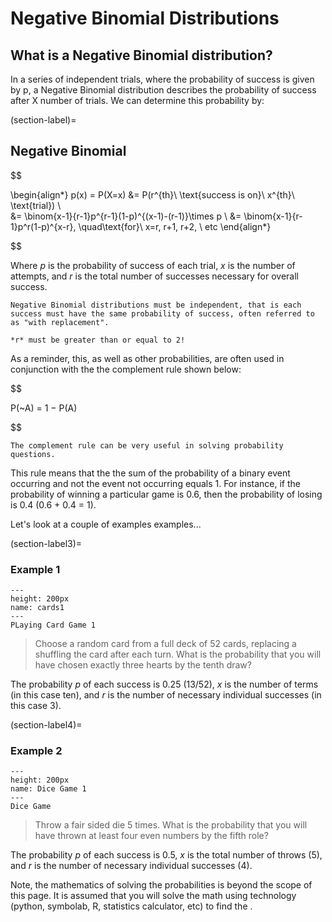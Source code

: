 # Negative Binomial Distributions

## What is a Negative Binomial distribution?

In a series of independent trials, where the probability of success is given by p, a Negative Binomial distribution describes the probability of success after X number of trials.  We can determine this probability by:



(section-label)=
## Negative Binomial
$$

\begin{align*} 
p(x) = P(X=x) &= P(r^{th}\ \text{success is on}\ x^{th}\ \text{trial}) \\  
&= \binom{x-1}{r-1}p^{r-1}(1-p)^{(x-1)-(r-1)}\times p \\ 
&= \binom{x-1}{r-1}p^r(1-p)^{x-r}, \quad\text{for}\ x=r, r+1, r+2, \ etc 
\end{align*}

$$



Where *p* is the probability of success of each trial, *x* is the number of attempts, and *r* is the total number of successes necessary for overall success.

```{warning}
Negative Binomial distributions must be independent, that is each success must have the same probability of success, often referred to as "with replacement".
```
```{warning}
*r* must be greater than or equal to 2!
```

As a reminder, this, as well as other probabilities, are often used in conjunction with the the complement rule shown below:


$$

P(~A) = 1 − P(A)


$$ 

```{margin} The Complement Rule
The complement rule can be very useful in solving probability questions.
```

This rule means that the the sum of the probability of a binary event occurring and not the event not occurring equals 1.  For instance, if the probability of winning a particular game is 0.6, then the probability of losing is 0.4 (0.6 + 0.4 = 1).

Let's look at a couple of examples examples...

(section-label3)=
### Example 1
```{figure} Fanned-Playing-Card-Transparent.png
---
height: 200px
name: cards1
---
PLaying Card Game 1
```

                                                                     
>Choose a random card from a full deck of 52 cards, replacing a shuffling the card after each turn.  What is the probability that you will have chosen exactly three hearts by the tenth draw?

The probability *p* of each success is 0.25 (13/52), *x* is the number of terms (in this case ten), and *r* is the number of necessary individual successes (in this case 3).

(section-label4)=
### Example 2

```{figure} pngwing.com.png
---
height: 200px
name: Dice Game 1
---
Dice Game
```

>Throw a fair sided die 5 times.  What is the probability that you will have thrown at least four even numbers by the fifth role?

The probability *p* of each success is 0.5, *x* is the total number of throws (5), and *r* is the number of necessary individual successes (4).



Note, the mathematics of solving the probabilities is beyond the scope of this page.  It is assumed that you will solve the math using technology (python, symbolab, R, statistics calculator, etc) to find the [](section-label).



